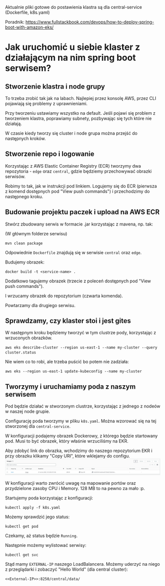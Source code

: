 Aktualnie pliki gotowe do postawienia klastra są dla central-service (Dockerfile, k8s.yaml)

Poradnik: https://www.fullstackbook.com/devops/how-to-deploy-spring-boot-with-amazon-eks/


# Jak uruchomić u siebie klaster z działającym na nim spring boot serwisem?

## Stworzenie klastra i node grupy

To trzeba zrobić tak jak na labach. Najlepiej przez konsolę AWS, przez CLI pojawiają się problemy z uprawnieniami.

Przy tworzeniu ustawiamy wszystko na default.
Jeśli pojawi się problem z tworzeniem klastra, poprawiamy subnety, pozbywając się tych które nie działają.

W czasie kiedy tworzy się cluster i node grupa można przejść do następnych kroków.

## Stworzenie repo i logowanie

Korzystając z AWS Elastic Container Registry (ECR) tworzymy dwa repozytoria - `edge` oraz `central`, gdzie będziemy przechowywać obrazki serwisów.

Robimy to tak, jak w instrukcji pod linkiem.
Logujemy się do ECR (pierwsza z komend dostępnych pod "View push commands") i przechodzimy do następnego kroku.

## Budowanie projektu paczek i upload na AWS ECR

Stwórz zbudowany serwis w formacie .jar korzystając z mavena, np. tak:

(W głównym folderze serwisu)
```
mvn clean package
```

Odpowiednie `Dockerfile` znajdują się w serwisie `central` oraz `edge`.

Budujemy obrazek:
```
docker build -t <service-name> .
```

Dodatkowo tagujemy obrazek (trzecie z poleceń dostępnych pod "View push commands").

I wrzucamy obrazek do repozytorium (czwarta komenda).

Powtarzamy dla drugiego serwisu.

## Sprawdzamy, czy klaster stoi i jest gites

W następnym kroku będziemy tworzyć w tym clustrze pody, korzystając z wrzuconych obrazków.

```
aws eks describe-cluster --region us-east-1 --name my-cluster --query cluster.status
```

Nie wiem co to robi, ale trzeba puścić bo potem nie zadziała:
```
aws eks --region us-east-1 update-kubeconfig --name my-cluster
```

## Tworzymy i uruchamiamy poda z naszym serwisem

Pod będzie działać w stworzonym clustrze, korzystając z jednego z nodeów w naszej node grupie.

Configurację poda tworzymy w pliku `k8s.yaml`.
Można wzorować się na tej stworzonej dla `central-service`.

W konfiguracji podajemy obrazek Dockerowy, z którego będzie startowany pod.
Musi to być obrazek, który właśnie wrzuciliśmy na EKR.

Aby zdobyć link do obrazka, wchodzimy do naszego repozytorium EKR i przy obrazku klikamy "Copy URI", które wklejamy do configu.
![img.png](assets/aws_ekr_image.png)

W konfiguracji warto zwrócić uwagę na mapowanie portów oraz przydzielone zasoby CPU i Memory.
128 MB to na pewno za mało :p.


Startujemy poda korzystając z konfiguracji:

```
kubectl apply -f k8s.yaml
```

Możemy sprawdzić jego status:
```
kubectl get pod
```
Czekamy, aż status będzie `Running`.

Następnie możemy wylistować serwisy:
```
kubectl get svc
```

Stąd mamy `EXTERNAL-IP` naszego LoadBalancera.
Możemy uderzyć na niego z przeglądarki i zobaczyć "Hello World" (dla central cluster):

```
<<External-IP>>:8250/central/data/
```
